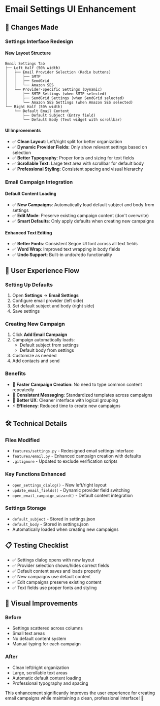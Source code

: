 # Email Settings UI Enhancement

## 🎯 **Changes Made**

### **Settings Interface Redesign**

#### **New Layout Structure**
```
Email Settings Tab
├── Left Half (50% width)
│   ├── Email Provider Selection (Radio buttons)
│   │   ├── SMTP
│   │   ├── SendGrid  
│   │   └── Amazon SES
│   └── Provider-Specific Settings (Dynamic)
│       ├── SMTP Settings (when SMTP selected)
│       ├── SendGrid Settings (when SendGrid selected)
│       └── Amazon SES Settings (when Amazon SES selected)
└── Right Half (50% width)
    └── Default Email Content
        ├── Default Subject (Entry field)
        └── Default Body (Text widget with scrollbar)
```

#### **UI Improvements**
- ✅ **Clean Layout**: Left/right split for better organization
- ✅ **Dynamic Provider Fields**: Only show relevant settings based on selection
- ✅ **Better Typography**: Proper fonts and sizing for text fields
- ✅ **Scrollable Text**: Large text area with scrollbar for default body
- ✅ **Professional Styling**: Consistent spacing and visual hierarchy

### **Email Campaign Integration**

#### **Default Content Loading**
- ✅ **New Campaigns**: Automatically load default subject and body from settings
- ✅ **Edit Mode**: Preserve existing campaign content (don't overwrite)
- ✅ **Smart Defaults**: Only apply defaults when creating new campaigns

#### **Enhanced Text Editing**
- ✅ **Better Fonts**: Consistent Segoe UI font across all text fields
- ✅ **Word Wrap**: Improved text wrapping in body fields
- ✅ **Undo Support**: Built-in undo/redo functionality

## 🚀 **User Experience Flow**

### **Setting Up Defaults**
1. Open **Settings** → **Email Settings**
2. Configure email provider (left side)
3. Set default subject and body (right side)
4. Save settings

### **Creating New Campaign**
1. Click **Add Email Campaign**
2. Campaign automatically loads:
   - Default subject from settings
   - Default body from settings
3. Customize as needed
4. Add contacts and send

### **Benefits**
- 🎯 **Faster Campaign Creation**: No need to type common content repeatedly
- 📝 **Consistent Messaging**: Standardized templates across campaigns
- 🎨 **Better UX**: Cleaner interface with logical grouping
- ⚡ **Efficiency**: Reduced time to create new campaigns

## 🛠️ **Technical Details**

### **Files Modified**
- `features/settings.py` - Redesigned email settings interface
- `features/email.py` - Enhanced campaign creation with defaults
- `.gitignore` - Updated to exclude verification scripts

### **Key Functions Enhanced**
- `open_settings_dialog()` - New left/right layout
- `update_email_fields()` - Dynamic provider field switching  
- `open_email_campaign_wizard()` - Default content integration

### **Settings Storage**
- `default_subject` - Stored in settings.json
- `default_body` - Stored in settings.json
- Automatically loaded when creating new campaigns

## 📋 **Testing Checklist**

- ✅ Settings dialog opens with new layout
- ✅ Provider selection shows/hides correct fields
- ✅ Default content saves and loads properly
- ✅ New campaigns use default content
- ✅ Edit campaigns preserve existing content
- ✅ Text fields use proper fonts and styling

## 🎨 **Visual Improvements**

### **Before**
- Settings scattered across columns
- Small text areas
- No default content system
- Manual typing for each campaign

### **After**  
- Clean left/right organization
- Large, scrollable text areas
- Automatic default content loading
- Professional typography and spacing

This enhancement significantly improves the user experience for creating email campaigns while maintaining a clean, professional interface! 🎉
